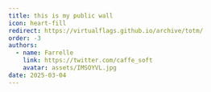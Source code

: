 ```yaml
---
title: this is my public wall
icon: heart-fill
redirect: https://virtualflags.github.io/archive/totm/
order: -3
authors:
  - name: Farrelle
    link: https://twitter.com/caffe_soft
    avatar: assets/IMSOYVL.jpg
date: 2025-03-04
---
```

